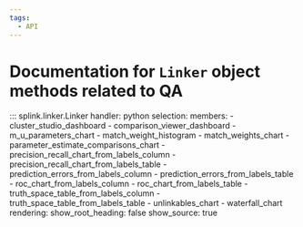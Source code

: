 ```yaml
---
tags:
  - API
---
```

# Documentation for `Linker` object methods related to QA


::: splink.linker.Linker
    handler: python
    selection:
      members:
        - cluster_studio_dashboard
        - comparison_viewer_dashboard
        - m_u_parameters_chart
        - match_weight_histogram
        - match_weights_chart
        - parameter_estimate_comparisons_chart
        - precision_recall_chart_from_labels_column
        - precision_recall_chart_from_labels_table
        - prediction_errors_from_labels_column
        - prediction_errors_from_labels_table
        - roc_chart_from_labels_column
        - roc_chart_from_labels_table
        - truth_space_table_from_labels_column
        - truth_space_table_from_labels_table
        - unlinkables_chart
        - waterfall_chart
    rendering:
      show_root_heading: false
      show_source: true